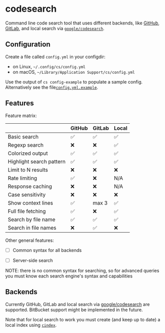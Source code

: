 # codesearch

Command line code search tool that uses different backends, like
[GitHub](https://docs.github.com/en/rest/search/search),
[GitLab](https://docs.gitlab.com/ee/api/search.html),
and local search via
[`google/codesearch`](https://github.com/google/codesearch).

## Configuration

Create a file called `config.yml` in your configdir:
* on Linux, `~/.config/cs/config.yml`
* on macOS, `~/Library/Application Support/cs/config.yml`

Use the output of `cs config-example` to populate a sample config. Alternatively
see the file[`config.yml.example`](/cmd/cs/config.yml.example).

## Features

Feature matrix:

|                          | GitHub   | GitLab | Local |
|--------------------------|----------|--------|-------|
| Basic search             | ✅       | ✅     | ✅    |
| Regexp search            | ❌       | ❌     | ✅    |
| Colorized output         | ✅       | ✅     | ✅    |
| Highlight search pattern | ✅       | ✅     | ✅    |
| Limit to N results       | ❌       | ❌     | ❌    |
| Rate limiting            | ✅       | ❌     | N/A   |
| Response caching         | ❌       | ❌     | N/A   |
| Case sensitivity         | ❌       | ❌     | ❌    |
| Show context lines       | ✅       | max 3  | ✅    |
| Full file fetching       | ✅       | ❌     | ✅    |
| Search by file name      | ✅       | ✅     | ✅    |
| Search in file names     | ❌       | ✅     | ❌    |

Other general features:
* [ ] Common syntax for all backends
* [ ] Server-side search


NOTE: there is no common syntax for searching, so for advanced queries you must know
each search engine's syntax and capabilities

## Backends

Currently GitHub, GitLab and local search via
[google/codesearch](https://github.com/google/codesearch) are supported.
BitBucket support might be implemented in the future.

Note that for local search to work you must create (and keep up to date) a local
index using [`cindex`](https://github.com/google/codesearch/tree/master/cmd/cindex).
